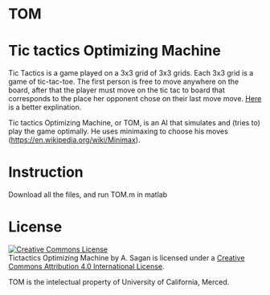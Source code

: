 # TOM
# Tic tactics Optimizing Machine

Tic Tactics is a game played on a 3x3 grid of 3x3 grids.  Each 3x3 grid is a game of tic-tac-toe.  The first person is free to move anywhere on the board, after that the player must move on the tic tac to board that corresponds to the place her opponent chose on their last move move.  <a rel="Here" href="http://mathwithbaddrawings.com/ultimate-tic-tac-toe-original-post/"> Here <a> is a better explination.

Tic tactics Optimizing Machine, or TOM, is an AI that simulates and (tries to) play the game optimally.  He uses minimaxing to choose his moves (https://en.wikipedia.org/wiki/Minimax).  
# Instruction 
Download all the files, and run TOM.m in matlab

# License

<a rel="license" href="http://creativecommons.org/licenses/by/4.0/"><img alt="Creative Commons License" style="border-width:0" src="https://i.creativecommons.org/l/by/4.0/88x31.png" /></a><br /><span xmlns:dct="http://purl.org/dc/terms/" property="dct:title">Tictactics Optimizing Machine</span> by <span xmlns:cc="http://creativecommons.org/ns#" property="cc:attributionName">A. Sagan</span> is licensed under a <a rel="license" href="http://creativecommons.org/licenses/by/4.0/">Creative Commons Attribution 4.0 International License</a>.

TOM is the intelectual property of University of California, Merced.

